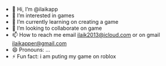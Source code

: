 - 👋 Hi, I’m @ilaikapp
- 👀 I’m interested in games
- 🌱 I’m currently learning on creating a game 
- 💞️ I’m looking to collaborate on game
- 📫 How to reach me email ilaik2013@icloud.com or on gmail ilaikapper@gmail.com
- 😄 Pronouns: ...
- ⚡ Fun fact: i am puting my game on roblox 

<!---
ilaikapp/ilaikapp is a ✨ special ✨ repository because its `README.md` (this file) appears on your GitHub profile.
You can click the Preview link to take a look at your changes.

